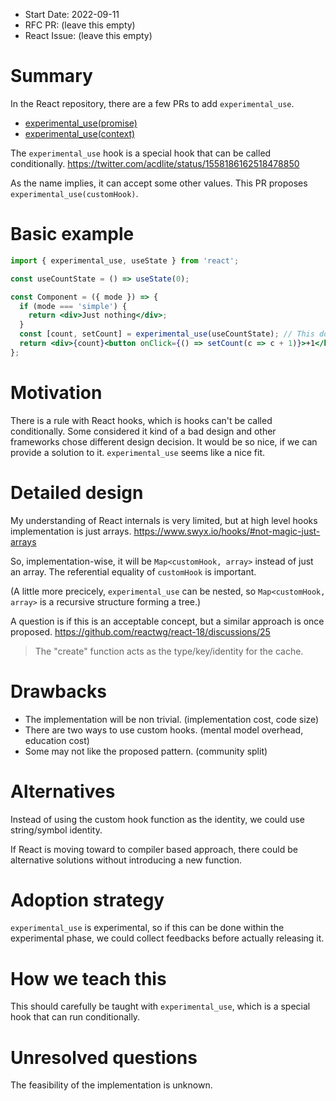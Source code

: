 - Start Date: 2022-09-11
- RFC PR: (leave this empty)
- React Issue: (leave this empty)

# Summary

In the React repository, there are a few PRs to add `experimental_use`.
- [experimental_use(promise)](https://github.com/facebook/react/pull/25084)
- [experimental_use(context)](https://github.com/facebook/react/pull/25202)

The `experimental_use` hook is a special hook that can be called conditionally.
https://twitter.com/acdlite/status/1558186162518478850

As the name implies, it can accept some other values.
This PR proposes `experimental_use(customHook)`.

# Basic example

```jsx
import { experimental_use, useState } from 'react';

const useCountState = () => useState(0);

const Component = ({ mode }) => {
  if (mode === 'simple') {
    return <div>Just nothing</div>;
  }
  const [count, setCount] = experimental_use(useCountState); // This doesn't violate the React hooks rule.
  return <div>{count}<button onClick={() => setCount(c => c + 1)}>+1</button></count>
};
```

# Motivation

There is a rule with React hooks, which is hooks can't be called conditionally.
Some considered it kind of a bad design and other frameworks chose different design decision.
It would be so nice, if we can provide a solution to it.
`experimental_use` seems like a nice fit.

# Detailed design

My understanding of React internals is very limited, but at high level
hooks implementation is just arrays. https://www.swyx.io/hooks/#not-magic-just-arrays

So, implementation-wise, it will be `Map<customHook, array>` instead of just an array.
The referential equality of `customHook` is important.

(A little more precicely, `experimental_use` can be nested, so `Map<customHook, array>` is a recursive structure forming a tree.)

A question is if this is an acceptable concept, but a similar approach is once proposed.
https://github.com/reactwg/react-18/discussions/25
> The "create" function acts as the type/key/identity for the cache.

# Drawbacks

- The implementation will be non trivial. (implementation cost, code size)
- There are two ways to use custom hooks. (mental model overhead, education cost)
- Some may not like the proposed pattern. (community split)

# Alternatives

Instead of using the custom hook function as the identity, we could use string/symbol identity.

If React is moving toward to compiler based approach,
there could be alternative solutions without introducing a new function.

# Adoption strategy

`experimental_use` is experimental, so if this can be done within the experimental phase,
we could collect feedbacks before actually releasing it.

# How we teach this

This should carefully be taught with `experimental_use`, which is a special hook that can run conditionally.

# Unresolved questions

The feasibility of the implementation is unknown.
